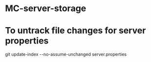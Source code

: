 # MC-server-storage

# To untrack file changes for server properties
git update-index --no-assume-unchanged server.properties 
